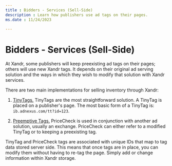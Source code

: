 ```yaml
---
title : Bidders - Services (Sell-Side)
description : Learn how publishers use ad tags on their pages.  
ms.date : 11/24/2023

---
```



# Bidders - Services (Sell-Side)

At Xandr, some publishers will keep preexisting
ad tags on their pages; others will use new
Xandr tags. It depends on their original ad
serving solution and the ways in which they wish to modify that solution
with Xandr services.

There are two main implementations for selling inventory through
Xandr:

1. [TinyTags.](tinytags.md) TinyTags are the most
straightforward solution. A TinyTag is placed on a publisher's page. The
most basic form of a TinyTag is: `ib.adnexus.com/tt?id=123`.

1. [Preemptive Tags.](preemptive-tags.md) PriceCheck is used in
conjunction with another ad solution, usually an exchange. PriceCheck
can either refer to a modified TinyTag or to keeping a preexisting tag.

TinyTag and PriceCheck tags are associated with unique IDs that map to
tag data stored server side. This means that once tags are in place, you
can modify them without having to re-tag the page. Simply add or change
information within Xandr storage.
